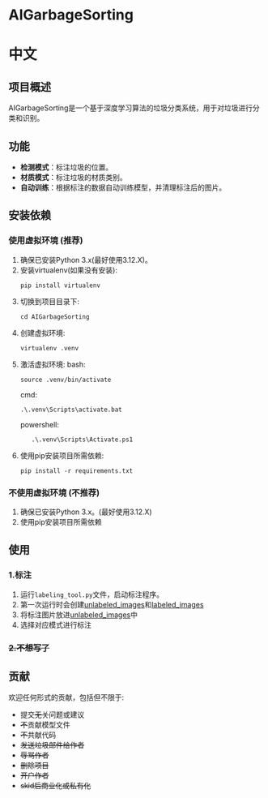 # AIGarbageSorting
# 中文

## 项目概述
AIGarbageSorting是一个基于深度学习算法的垃圾分类系统，用于对垃圾进行分类和识别。
## 功能
- **检测模式**：标注垃圾的位置。
- **材质模式**：标注垃圾的材质类别。
- **自动训练**：根据标注的数据自动训练模型，并清理标注后的图片。
## 安装依赖
### 使用虚拟环境 (推荐)
1. 确保已安装Python 3.x(最好使用3.12.X)。
2. 安装virtualenv(如果没有安装):
   ```commandline
   pip install virtualenv
   ```
3. 切换到项目目录下:
   ```commandline
   cd AIGarbageSorting
   ```
4. 创建虚拟环境:
   ```commandline
   virtualenv .venv
   ```
5. 激活虚拟环境:
   bash:
   ```commandline
   source .venv/bin/activate
   ```
   cmd:
   ```commandline
   .\.venv\Scripts\activate.bat
   ```
   powershell:
   ```commandline
      .\.venv\Scripts\Activate.ps1
   ```
6. 使用pip安装项目所需依赖:
   ```commandline
   pip install -r requirements.txt
   ```
### 不使用虚拟环境 (不推荐)
1. 确保已安装Python 3.x。(最好使用3.12.X)
2. 使用pip安装项目所需依赖
## 使用
### 1.标注
1. 运行`labeling_tool.py`文件，启动标注程序。
2. 第一次运行时会创建[unlabeled_images](unlabeled_images)和[labeled_images](labeled_images)
3. 将标注图片放进[unlabeled_images](unlabeled_images)中
4. 选择对应模式进行标注
### ~~2.不想写了~~

## 贡献
欢迎任何形式的贡献，包括但不限于:
- 提交~~无关~~问题或建议
- ~~不~~贡献模型文件
- ~~不~~共献代码
- ~~发送垃圾邮件给作者~~
- ~~辱骂作者~~
- ~~删除项目~~
- ~~开户作者~~
- ~~skid后商业化或私有化~~
